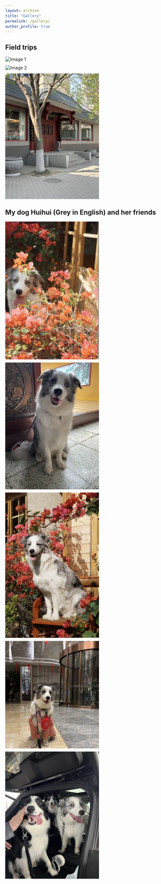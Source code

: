 ```yaml
---
layout: archive
title: "Gallery"
permalink: /gallery/
author_profile: true
---
```


## Field trips

<div style="display: flex; flex-wrap: wrap; gap: 10px;">
  <img src="/images/f1.png" alt="Image 1" style="width: 300px; height: auto;">
  <img src="/images/f2.png" alt="Image 2" style="width: 300px; height: auto;">
  <img src="/images/f3.png" alt="Image 3" style="width: 300px; height: auto;">
</div>

## My dog Huihui (Grey in English) and her friends

<div style="display: flex; flex-wrap: wrap; gap: 10px;">
  <img src="/images/h1.png" alt="Image 1" style="width: 300px; height: auto;">
  <img src="/images/h2.png" alt="Image 2" style="width: 300px; height: auto;">
  <img src="/images/h3.png" alt="Image 3" style="width: 300px; height: auto;">
  <img src="/images/h4.png" alt="Image 4" style="width: 300px; height: auto;">
  <img src="/images/h5.png" alt="Image 5" style="width: 300px; height: auto;">
</div>
